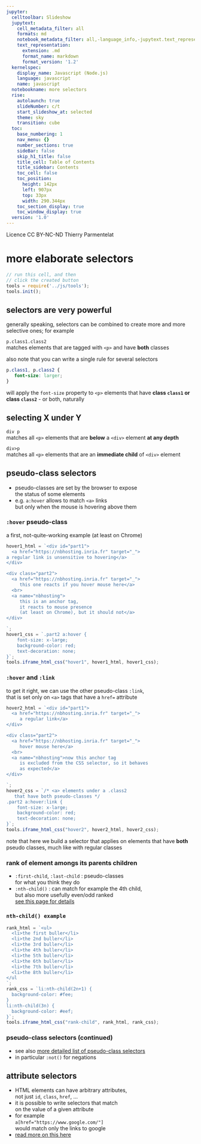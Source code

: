 ```yaml
---
jupyter:
  celltoolbar: Slideshow
  jupytext:
    cell_metadata_filter: all
    formats: md
    notebook_metadata_filter: all,-language_info,-jupytext.text_representation.jupytext_version
    text_representation:
      extension: .md
      format_name: markdown
      format_version: '1.2'
  kernelspec:
    display_name: Javascript (Node.js)
    language: javascript
    name: javascript
  notebookname: more selectors
  rise:
    autolaunch: true
    slideNumber: c/t
    start_slideshow_at: selected
    theme: sky
    transition: cube
  toc:
    base_numbering: 1
    nav_menu: {}
    number_sections: true
    sideBar: false
    skip_h1_title: false
    title_cell: Table of Contents
    title_sidebar: Contents
    toc_cell: false
    toc_position:
      height: 142px
      left: 907px
      top: 33px
      width: 290.344px
    toc_section_display: true
    toc_window_display: true
  version: '1.0'
---
```


<div class="licence">
<span>Licence CC BY-NC-ND</span>
<span>Thierry Parmentelat</span>
</div>

<!-- #region slideshow={"slide_type": ""} -->
# more elaborate selectors
<!-- #endregion -->

```javascript
// run this cell, and then 
// click the created button
tools = require('../js/tools');
tools.init();
```

<!-- #region slideshow={"slide_type": "slide"} -->
## selectors are very powerful
<!-- #endregion -->

generally speaking, selectors can be combined to create more and more selective ones; for example

`p.class1.class2`  
  matches elements that are tagged with `<p>` and have **both** classes  


also note that you can write a single rule for several selectors 

```css
p.class1, p.class2 {
   font-size: larger;
}
```

will apply the `font-size` property to `<p>` elements that have **class `class1` or class `class2`** - or both, naturally

<!-- #region slideshow={"slide_type": "slide"} -->
## selecting X under Y
<!-- #endregion -->

<!-- #region slideshow={"slide_type": ""} -->
`div p`  
matches all `<p>` elements that are **below** a `<div>` element **at any depth**

`div>p`  
matches all `<p>` elements that are an **immediate child** of `<div>` element
<!-- #endregion -->

<!-- #region slideshow={"slide_type": "slide"} -->
## pseudo-class selectors
<!-- #endregion -->

* pseudo-classes are set by the browser to expose  
  the status of some elements
* e.g. `a:hover` allows to match `<a>` links  
  but only when the mouse is hovering above them

<!-- #region slideshow={"slide_type": "slide"} -->
### `:hover` pseudo-class  
<!-- #endregion -->

a first, not-quite-working example (at least on Chrome)

```javascript hide_input=true
hover1_html = `<div id="part1">
  <a href="https://nbhosting.inria.fr" target="_">
a regular link is unsensitive to hovering</a>
</div> 

<div class="part2">
  <a href="https://nbhosting.inria.fr" target="_">
     this one reacts if you hover mouse here</a>  
  <br>
  <a name="nbhosting">
     this is an anchor tag,
     it reacts to mouse presence 
     (at least on Chrome), but it should not</a>
</div>

`;
hover1_css = `.part2 a:hover {
    font-size: x-large;
    background-color: red;
    text-decoration: none;
}`;
tools.iframe_html_css("hover1", hover1_html, hover1_css);
```

<!-- #region slideshow={"slide_type": "slide"} -->
### `:hover` and `:link`  
<!-- #endregion -->

to get it right, we can use the other pseudo-class `:link`,  
that is set only on `<a>` tags that have a `href=` attribute

```javascript hide_input=true
hover2_html = `<div id="part1">
  <a href="https://nbhosting.inria.fr" target="_">
     a regular link</a>
</div> 

<div class="part2">
  <a href="https://nbhosting.inria.fr" target="_">
     hover mouse here</a>
  <br>
  <a name="nbhosting">now this anchor tag 
     is excluded from the CSS selector, so it behaves
     as expected</a>
</div>

`;
hover2_css = `/* <a> elements under a .class2 
   that have both pseudo-classes */
.part2 a:hover:link {
    font-size: x-large;
    background-color: red;
    text-decoration: none;
}`;
tools.iframe_html_css("hover2", hover2_html, hover2_css);
```

<p class="rise-footnote"> 
note that here we build a selector that applies on elements that have <b>both</b> pseudo classes, much like with regular classes
</p>

<!-- #region slideshow={"slide_type": "slide"} -->
### rank of element amongs its parents children
<!-- #endregion -->

* `:first-child`, `:last-child` : pseudo-classes  
  for what you think they do
* `:nth-child()` : can match for example the 4th child,  
  but also more usefully even/odd ranked  
  [see this page for details](https://css-tricks.com/useful-nth-child-recipies/)

<!-- #region slideshow={"slide_type": "slide"} -->
### `nth-child() example`
<!-- #endregion -->

```javascript hide_input=true
rank_html = `<ul>
  <li>the first buller</li>
  <li>the 2nd buller</li>
  <li>the 3rd buller</li>
  <li>the 4th buller</li>
  <li>the 5th buller</li>
  <li>the 6th buller</li>
  <li>the 7th buller</li>
  <li>the 8th buller</li>
</ul
`;
rank_css = `li:nth-child(2n+1) {
  background-color: #fee;
}
li:nth-child(3n) {
  background-color: #eef;
}`;
tools.iframe_html_css("rank-child", rank_html, rank_css);
```

<!-- #region slideshow={"slide_type": "slide"} -->
### pseudo-class selectors (continued)

* see also [more detailed list of pseudo-class selectors](https://css-tricks.com/pseudo-class-selectors/)
* in particular `:not()` for negations

<!-- #endregion -->

<!-- #region slideshow={"slide_type": "slide"} -->
## attribute selectors
<!-- #endregion -->

* HTML elements can have arbitrary attributes,  
  not just `id`, `class`, `href`, ...
* it is possible to write selectors that match  
  on the value of a given attribute
* for example  
  `a[href="https://www.google.com/"]`  
  would match only the links to google
* [read more on this here](https://css-tricks.com/almanac/selectors/a/attribute/)


